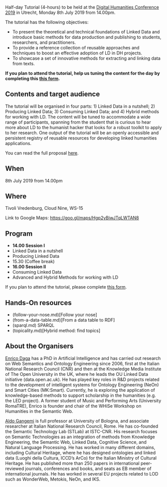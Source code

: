 Half-day Tutorial (4-hours) to be held at the [Digital Humanities Conference 2019](https://dh2019.adho.org) in Utrecht, Monday 8th July 2019 from 14.00pm.

The tutorial has the following objectives:

- To present the theoretical and technical foundations of Linked Data and introduce basic methods for data production and publishing to students, researchers, and practitioners.
- To provide a reference collection of reusable approaches and techniques to boost an effective adoption of LD in DH projects.
- To showcase a set of innovative methods for extracting and linking data from texts.

**If you plan to attend the tutorial, help us tuning the content for the day by completing this [this form](https://forms.gle/hodNeJ6PhBWqFEkP7).**

## Contents and target audience
The tutorial will be organised in four parts: 1) Linked Data in a nutshell; 2) Producing Linked Data; 3) Consuming Linked Data; and 4) Hybrid methods for working with LD. The content will be tuned to accommodate a wide range of participants, spanning from the student that is curious to hear more about LD to the humanist hacker that looks for a robust toolkit to apply to her research. One output of the tutorial will be an openly accessible and persistent registry of reusable resources for developing linked humanities applications.  

You can read the full proposal [here](ABSTRACT.md).

## When
8th July 2019 from 14.00pm

## Where
Tivoli Vredenburg, Cloud Nine, WS-15 

Link to Google Maps: https://goo.gl/maps/Hgp2yBiwJTqLWTAN8

## Program

- **14.00 Session I**
- Linked Data in a nutshell
- Producing Linked Data
- 15.30 (Coffee break)
- **16.00 Session II**
- Consuming Linked Data
- Advanced and Hybrid Methods for working with LD

If you plan to attend the tutorial, please complete [this form](https://forms.gle/hodNeJ6PhBWqFEkP7).

## Hands-On resources

 - (follow-your-nose.md)[Follow your nose]
 - (from-a-data-table.md)[From a data table to RDF]
 - (sparql.md) SPARQL 
 - (topicality.md)[Hybrid method: find topics]
 
## About the Organisers

[Enrico Daga](http://www.enridaga.net) has a PhD in Artificial Intelligence and has carried out research on Web Semantics and Ontology Engineering since 2006, first at the Italian National Research Council (CNR) and then at the Knowledge Media Institute of The Open University in the UK, where he leads the OU Linked Data initiative (data.open.ac.uk). He has played key roles in R&D projects related to the development of intelligent systems for Ontology Engineering (NeOn) and Smart Cities (MK:Smart). Currently, he is exploring the application of knowledge-based methods to support scholarship in the humanities (e.g. the LED project). A former student of Music and Performing Arts (University RomaTRE), Enrico is founder and chair of the WHiSe Workshop on Humanities in the Semantic Web.


[Aldo Gangemi](https://www.unibo.it/sitoweb/aldo.gangemi/en) is full professor at University of Bologna, and associate researcher at Italian National Research Council, Rome. He has co-founded the Semantic Technology Lab (STLab) at ISTC-CNR. His research focuses on Semantic Technologies as an integration of methods from Knowledge Engineering, the Semantic Web, Linked Data, Cognitive Science, and Natural Language Processing. He has worked in many different domains, including Cultural Heritage, where he has designed ontologies and linked data (Luoghi della Cultura, ICCD’s ArCo) for the Italian Ministry of Cultural Heritage. He has published more than 250 papers in international peer-reviewed journals, conferences and books, and seats as EB member of international journals. He has worked in several EU projects related to LOD such as WonderWeb, Metokis, NeOn, and IKS.










